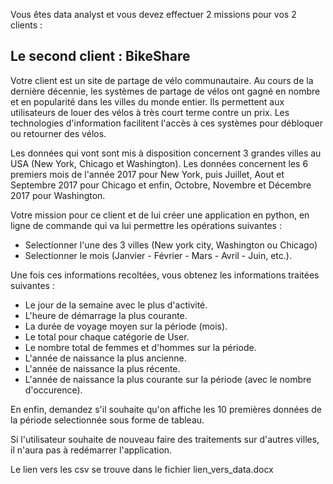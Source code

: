 Vous êtes data analyst et vous devez effectuer 2 missions pour vos 2 clients : 

## Le second client : BikeShare

Votre client est un site de partage de vélo communautaire. Au cours de la dernière décennie, les systèmes de partage de vélos ont gagné en nombre et en popularité dans les villes du monde entier. Ils permettent aux utilisateurs de louer des vélos à très court terme contre un prix. Les technologies d'information facilitent l'accès à ces systèmes pour débloquer ou retourner des vélos.

Les données qui vont sont mis à disposition concernent 3 grandes villes au USA (New York, Chicago et Washington). Les données concernent les 6 premiers mois de l'année 2017 pour New York, puis Juillet, Aout et Septembre 2017 pour Chicago et enfin, Octobre, Novembre et Décembre 2017 pour Washington.

Votre mission pour ce client et de lui créer une application en python, en ligne de commande qui va lui permettre les opérations suivantes : 

- Selectionner l'une des 3 villes (New york city, Washington ou Chicago)
- Selectionner le mois (Janvier - Février - Mars - Avril - Juin, etc.).

Une fois ces informations recoltées, vous obtenez les informations traitées suivantes : 

 - Le jour de la semaine avec le plus d'activité.
 - L'heure de démarrage la plus courante.
 - La durée de voyage moyen sur la période (mois).
 - Le total pour chaque catégorie de User.
 - Le nombre total de femmes et d'hommes sur la période.
 - L'année de naissance la plus ancienne.
 - L'année de naissance la plus récente.
 - L'année de naissance la plus courante sur la période (avec le nombre d'occurence).

En enfin, demandez s'il souhaite qu'on affiche les 10 premières données de la période selectionnée sous forme de tableau.

Si l'utilisateur souhaite de nouveau faire des traitements sur d'autres villes, il n'aura pas à redémarrer l'application.

Le lien vers les csv se trouve dans le fichier lien_vers_data.docx